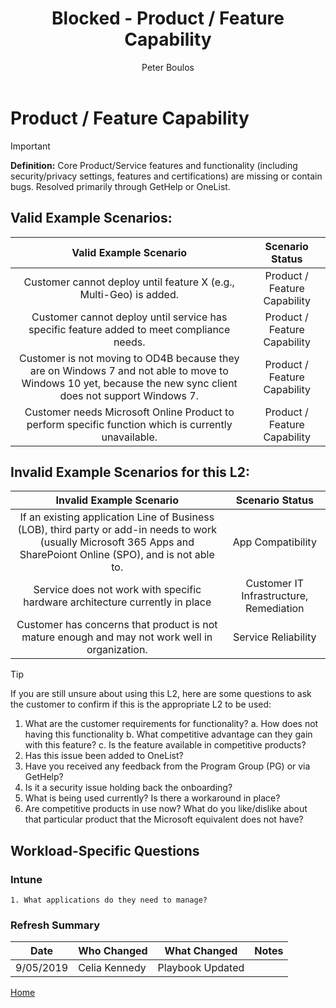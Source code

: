 ﻿---
# required metadata
title: Blocked - Product / Feature Capability
description: Blocked - Product / Feature Capability
author: Peter Boulos
ms.author: pboulos
manager: pagrim
ms.date: 9/27/2019
ms.topic: partner-playbook 
ms.prod: non-product-specific 
ms.custom: partner-playbook 
ft.audience: partner
ft.owner: pboulos
---

# Product / Feature Capability

> [!IMPORTANT]
> **Definition:** Core Product/Service features and functionality (including security/privacy settings, features and certifications) are missing or contain bugs. Resolved primarily through GetHelp or OneList.

## Valid Example Scenarios:
| Valid Example Scenario | Scenario Status |
| :--: | :--: |
| Customer cannot deploy until feature X (e.g., Multi-Geo) is added. | Product / Feature Capability |
| Customer cannot deploy until service has specific feature added to meet compliance needs. | Product / Feature Capability |
| Customer is not moving to OD4B because they are on Windows 7 and not able to move to Windows 10 yet, because the new sync client does not support Windows 7. | Product / Feature Capability |
| Customer needs Microsoft Online Product to perform specific function which is currently unavailable. | Product / Feature Capability |


## Invalid Example Scenarios for this L2:
| Invalid Example Scenario | Scenario Status |
| :--: | :--: |
| If an existing application Line of Business (LOB), third party or add-in needs to work (usually Microsoft 365 Apps and SharePoiont Online (SPO), and is not able to. | App Compatibility |
| Service does not work with specific hardware architecture currently in place | Customer IT Infrastructure, Remediation |
| Customer has concerns that product is not mature enough and may not work well in organization. | Service Reliability |


> [!TIP]
> If you are still unsure about using this L2, here are some questions to ask the customer to confirm if this is the appropriate L2 to be used:
>    1. What are the customer requirements for functionality?
>        a. How does not having this functionality
>        b. What competitive advantage can they gain with this feature?
>       c. Is the feature available in competitive products?
>    2. Has this issue been added to OneList?
>    3. Have you received any feedback from the Program Group (PG) or via GetHelp?
>    4. Is it a security issue holding back the onboarding?
>    5. What is being used currently? Is there a workaround in place?
>    6. ​Are competitive products in use now? What do you like/dislike about that particular product that the Microsoft equivalent does not have?​
>    

## Workload-Specific Questions

### Intune
    1. What applications do they need to manage?

### Refresh Summary

|Date|Who Changed|What Changed|Notes|
|---------|---------------|----------------------------|-------------|
|9/05/2019| Celia Kennedy| Playbook Updated||

[Home](http://partner-docs.microsoft.com)

